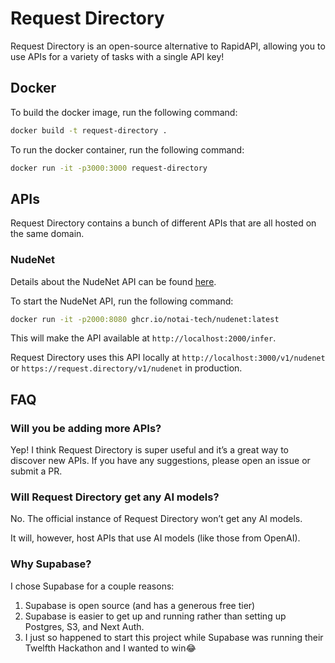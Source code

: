 # Request Directory

Request Directory is an open-source alternative to RapidAPI, allowing you to use
APIs for a variety of tasks with a single API key!

## Docker

To build the docker image, run the following command:

```bash
docker build -t request-directory .
```

To run the docker container, run the following command:

```bash
docker run -it -p3000:3000 request-directory
```

## APIs

Request Directory contains a bunch of different APIs that are all hosted on
the same domain.

### NudeNet

Details about the NudeNet API can be found [here](https://github.com/notai-tech/nudenet).

To start the NudeNet API, run the following command:

```bash
docker run -it -p2000:8080 ghcr.io/notai-tech/nudenet:latest
```

This will make the API available at `http://localhost:2000/infer`.

Request Directory uses this API locally at `http://localhost:3000/v1/nudenet` or
`https://request.directory/v1/nudenet` in production.

## FAQ

### Will you be adding more APIs?

Yep! I think Request Directory is super useful and it’s a great way to
discover new APIs. If you have any suggestions, please open an issue or
submit a PR.

### Will Request Directory get any AI models?

No. The official instance of Request Directory won’t get any AI models.

It will, however, host APIs that use AI models (like those from OpenAI).

### Why Supabase?

I chose Supabase for a couple reasons:

1. Supabase is open source (and has a generous free tier)
2. Supabase is easier to get up and running rather than setting up Postgres, S3,
   and Next Auth.
3. I just so happened to start this project while Supabase was running their
   Twelfth Hackathon and I wanted to win😂
